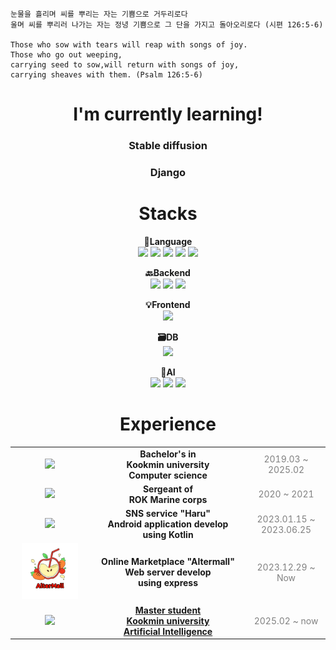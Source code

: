 <div align="left">

~~~
눈물을 흘리며 씨를 뿌리는 자는 기쁨으로 거두리로다
울며 씨를 뿌리러 나가는 자는 정녕 기쁨으로 그 단을 가지고 돌아오리로다 (시편 126:5-6)

Those who sow with tears will reap with songs of joy.
Those who go out weeping,
carrying seed to sow,will return with songs of joy,
carrying sheaves with them. (Psalm 126:5-6)
~~~

</div>

<div align="center">
    
# I'm currently learning!
### **Stable diffusion**

### **Django**

# Stacks
<p align="center" display="inline-block">
    <strong>🔡Language</strong> 
    <br>
        <img src="https://img.shields.io/badge/JAVA-007396?style=for-the-badge&logo=JAVA&logoColor=white"> 
        <img src="https://img.shields.io/badge/Python-3776AB?style=for-the-badge&logo=Python&logoColor=white">
        <img src="https://img.shields.io/badge/javascript-F7DF1E?style=for-the-badge&logo=javascript&logoColor=black">
        <img src="https://img.shields.io/badge/kotlin-7F52FF?style=for-the-badge&logo=kotlin&logoColor=black">
        <img src="https://img.shields.io/badge/C++-00599C?style=for-the-badge&logo=cplusplus&logoColor=black">
    </br>
</p>

<p align="center" display="inline-block">
    <strong>🔙Backend</strong>
    <br>
        <img src="https://img.shields.io/badge/django-092E20?style=for-the-badge&logo=django&logoColor=white">
        <img src="https://img.shields.io/badge/SpringBoot-6DB33F?style=for-the-badge&logo=SpringBoot&logoColor=white">
        <img src="https://img.shields.io/badge/Express.JS-339933?style=for-the-badge&logo=express&logoColor=white">
    </br>
</p>

<p align="center" display="inline-block">
    <strong>💡Frontend</strong>
    <br>
    <img src="https://img.shields.io/badge/React-61DAFB?style=for-the-badge&logo=React&logoColor=white">
    </br>
</p>

<p align="center" display="inline-block">
    <strong>🗃️DB</strong>
    <br>
        <img src="https://img.shields.io/badge/MySQL-4479A1?style=for-the-badge&logo=mysql&logoColor=white">
    </br>
</p>

<p align="center" display="inline-block">
    <strong>🔨AI</strong> 
    <br>
        <img src="https://img.shields.io/badge/Pytorch-EE4C2C?style=for-the-badge&logo=pytorch&logoColor=white">
        <img src="https://img.shields.io/badge/Scikit learn-F7931E?style=for-the-badge&logo=scikitlearn&logoColor=white">
        <img src="https://img.shields.io/badge/Tensorflow-FF6F00?style=for-the-badge&logo=tensorflow&logoColor=white">
    <br>

</p>

</div>

<div align="center">

# Experience
<table style="width: 100%;">
  <tbody>
    <tr>
      <td align="center" style="width: 25%;">
            <img src="https://github.com/Topadonijah/Trees/assets/49757982/7542dd7b-397d-4fc2-9b81-0e08a1aeb44e" height="90"/>
      </td>
      <td align="center" style="width: 50%;">
            <div><strong>Bachelor's in</strong></div>
            <div><strong>Kookmin university</strong></div>
            <div><strong>Computer science</strong></div>
      </td>
      <td align="center" style="width: 25%;">
            <div style='color:gray'>2019.03 ~ 2025.02</div>
      </td>
    <tr />
      <td align="center" style="width: 25%;">
            <img src="https://github.com/Topadonijah/Trees/assets/49757982/a0d8a6b6-9af9-4420-b668-065d3006830e" height="90"/>
      </td>
      <td align="center" style="width: 50%;">
          <div><strong>Sergeant of</strong></div>
          <div><strong>ROK Marine corps</strong></div>
      </td>
      <td align="center" style="width: 25%;">
           <div style='color:gray'>2020 ~ 2021</div>
      </td>     
    <tr />
      <td align="center" style="width: 25%;">
        <a href=""https://www.23haru.com""><img src="https://avatars.githubusercontent.com/u/126999366" height="90"/>
      </td>
      <td align="center" style="width: 50%;">
          <div><strong>SNS service "Haru"</strong></div>
          <div><strong>Android application develop</strong></div>
          <div><strong>using Kotlin</strong></div>
      </td>
      <td align="center" style="width: 25%;">
          <div style='color:gray'>2023.01.15 ~ 2023.06.25</div>
      </td>     
    <tr />
      <td align="center" style="width: 25%;">
        <a href="https://altermall.shop"><img src="./static/alterMallIcon.jpeg" height="90"/></a>
      </td>
      <td align="center" style="width: 50%;">
          <div><strong>Online Marketplace "Altermall"</strong></div>
          <div><strong>Web server develop </strong></div>
          <div><strong>using express </strong></div>
      </td>
      <td align="center" style="width: 25%;">
          <div style='color:gray'>2023.12.29 ~ Now</div>
      </td>
    </tr>
    <tr>
      <td align="center" style="width: 25%;">
            <img src="https://github.com/Topadonijah/Trees/assets/49757982/7542dd7b-397d-4fc2-9b81-0e08a1aeb44e" height="90"/>
      </td>
      <td align="center" style="width: 50%;">
          <a href=https://jangho-kim.github.io/>
            <div><strong>Master student</strong></div>
            <div><strong>Kookmin university</strong></div>
            <div><strong>Artificial Intelligence</strong></div>
          </a>
      </td>
      <td align="center" style="width: 25%;">
            <div style='color:gray'>2025.02 ~ now</div>
      </td>
    <tr />
  </tbody>
</table>
 
<!---![Topadonijah's GitHub stats](https://github-readme-stats.vercel.app/api?username=Topadonijah&show_icons=true&theme=radical)--->
<!--- [![Solved.ac 프로필](http://mazassumnida.wtf/api/v2/generate_badge?boj=tasong12)](https://solved.ac/tasong12) --->

</div>

<!---
Topadonijah/Topadonijah is a ✨ special ✨ repository because its `README.md` (this file) appears on your GitHub profile.
You can click the Preview link to take a look at your changes.
--->

